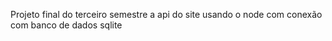 Projeto final do terceiro semestre a api do site usando o node com conexão com banco de dados sqlite

